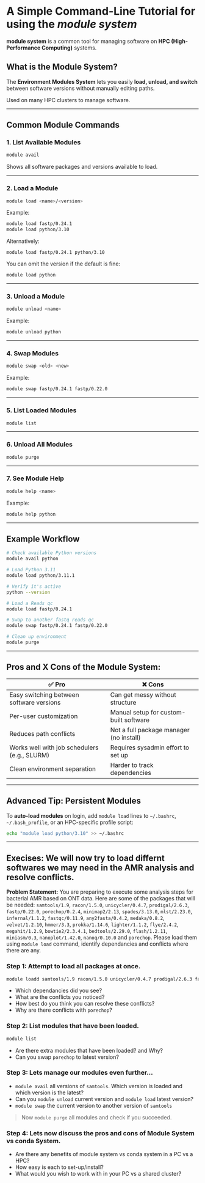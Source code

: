 # **A Simple Command-Line Tutorial** for using the *module system*

**module system** is a common tool for managing software on **HPC (High-Performance Computing)** systems.


## What is the Module System?

The **Environment Modules System** lets you easily **load, unload, and switch** between software versions without manually editing paths.

Used on many HPC clusters to manage software.

---

## Common Module Commands

### 1. **List Available Modules**

```bash
module avail
```

Shows all software packages and versions available to load.

---

### 2. **Load a Module**

```bash
module load <name>/<version>
```

Example:

```bash
module load fastp/0.24.1
module load python/3.10
```
Alternatively:  
```
module load fastp/0.24.1 python/3.10
```

You can omit the version if the default is fine:

```bash
module load python
```

---

### 3. **Unload a Module**

```bash
module unload <name>
```

Example:

```bash
module unload python
```

---

### 4. **Swap Modules**

```bash
module swap <old> <new>
```

Example:

```bash
module swap fastp/0.24.1 fastp/0.22.0
```

---

### 5. **List Loaded Modules**

```bash
module list
```

---

### 6. **Unload All Modules**

```bash
module purge
```

---

### 7. **See Module Help**

```bash
module help <name>
```

Example:

```bash
module help python
```

---

## Example Workflow

```bash
# Check available Python versions
module avail python

# Load Python 3.11
module load python/3.11.1

# Verify it's active
python --version

# Load a Reads qc
module load fastp/0.24.1

# Swap to another fastq reads qc
module swap fastp/0.24.1 fastp/0.22.0

# Clean up environment
module purge
```

---
## Pros and X Cons of the Module System:  


|✅ Pro                                        | ❌ Cons                                 |
| -------------------------------------------- | --------------------------------------- |
| Easy switching between software versions     | Can get messy without structure         |
| Per-user customization                       | Manual setup for custom-built software  |
| Reduces path conflicts                       | Not a full package manager (no install) |
| Works well with job schedulers (e.g., SLURM) | Requires sysadmin effort to set up      |
| Clean environment separation                 | Harder to track dependencies            |

---
## Advanced Tip: Persistent Modules

To **auto-load modules** on login, add `module load` lines to `~/.bashrc`, `~/.bash_profile`, or an HPC-specific profile script:

```bash
echo "module load python/3.10" >> ~/.bashrc
```

---
## Execises: We will now try to load differnt softwares we may need in the AMR analysis and resolve conflicts.

**Problem Statement:** You are preparing to execute some analysis steps for bacterial AMR based on ONT data. Here are some of the packages that will be needed: `samtools/1.9`, `racon/1.5.0`, `unicycler/0.4.7`, `prodigal/2.6.3`, `fastp/0.22.0`, `porechop/0.2.4`, `minimap2/2.13`, `spades/3.13.0`, `mlst/2.23.0`, `infernal/1.1.2`, `fastqc/0.11.9`, `any2fasta/0.4.2`, `medaka/0.8.2`, `velvet/1.2.10`, `hmmer/3.3`, `prokka/1.14.6`, `lighter/1.1.2`,  `flye/2.4.2`, `megahit/1.2.9`, `bowtie2/2.3.4.1`, `bedtools/2.29.0`,  `flash/1.2.11`, `miniasm/0.3`, `nanoplot/1.42.0`, `nanoq/0.10.0` and `porechop`. Please load them using `module load` command, identify dependancies and conflicts where there are any.

### **Step 1:**  Attempt to load all packages at once.  

```bash
module loadd samtools/1.9 racon/1.5.0 unicycler/0.4.7 prodigal/2.6.3 fastp/0.22.0 porechop/0.2.4 minimap2/2.13 spades/3.13.0 mlst/2.23.0 infernal/1.1.2 fastqc/0.11.9 any2fasta/0.4.2 medaka/0.8.2 velvet/1.2.10  hmmer/3.3 prokka/1.14.6 lighter/1.1.2 flye/2.4.2 megahit/1.2.9 bowtie2/2.3.4.1 bedtools/2.29.0 flash/1.2.11 miniasm/0.3  nanoplot/1.42.0 nanoq/0.10.0 porechop/0.3.2pre
```

 - Which dependancies did you see?  
 - What are the conflicts you noticed?  
 - How best do you think you can resolve these conflicts?  
 - Why are there conflicts with `porechop`?  

### **Step 2:**  List modules that have been loaded.  

```bash
module list
```

 - Are there extra modules that have been loaded? and Why?  
 - Can you swap `porechop` to latest version?  

### **Step 3:**  Lets manage our modules even further...  

 - `module avail` all versions of `samtools`. Which version is loaded and which version is the latest?  
 - Can you `module unload` current version and `module load` latest version?  
 - `module swap` the current version to another version of `samtools` 
 > Now `module purge` all modules and check if you succeeded.   

### **Step 4:**  Lets now discuss the pros and cons of **Module System** vs **conda** System.  

 - Are there any benefits of module system vs conda system in a PC vs a HPC?  
 - How easy is each to set-up/install?  
 - What would you wish to work with in your PC vs a shared cluster?  

